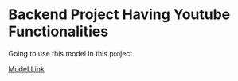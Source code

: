 # Backend Project Having Youtube Functionalities
Going to use this model in this project

[Model Link](https://app.eraser.io/workspace/YtPqZ1VogxGy1jzIDkzj)